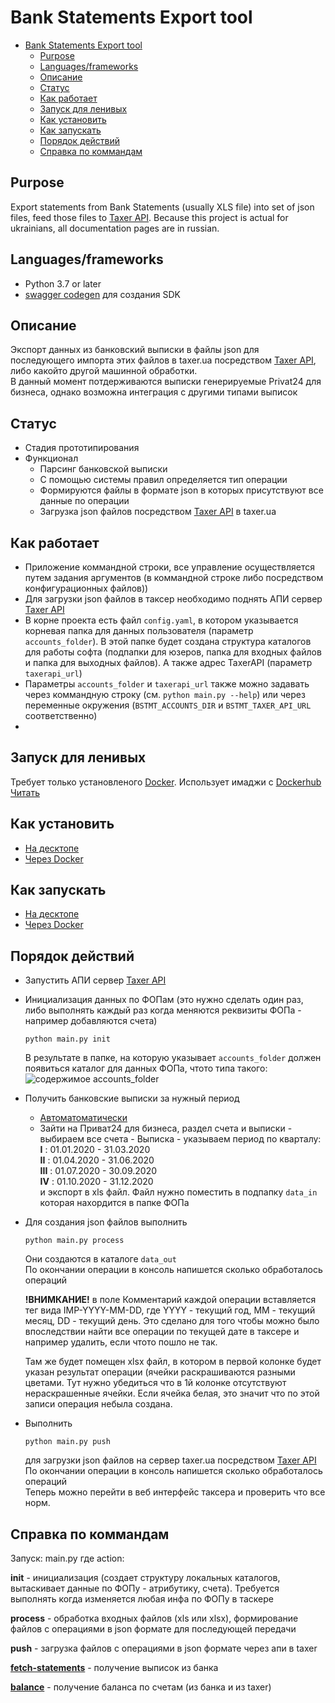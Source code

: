 # Bank Statements Export tool
- [Bank Statements Export tool](#bank-statements-export-tool)
  - [Purpose](#purpose)
  - [Languages/frameworks](#languagesframeworks)
  - [Описание](#описание)
  - [Статус](#статус)
  - [Как работает](#как-работает)
  - [Запуск для ленивых](#запуск-для-ленивых)
  - [Как установить](#как-установить)
  - [Как запускать](#как-запускать)
  - [Порядок действий](#порядок-действий)
  - [Справка по коммандам](#справка-по-коммандам)
## Purpose
Export statements from Bank Statements (usually XLS file) into set of json files, feed those files to [Taxer API](https://github.com/maxsivkov/py-taxer-api). Because this project is actual for ukrainians, all documentation pages are in russian.

## Languages/frameworks
- Python 3.7 or later
- [swagger codegen](https://swagger.io/tools/swagger-codegen/) для создания SDK

## Описание
Экспорт данных из банковский выписки в файлы json для последующего импорта этих файлов в taxer.ua посредством [Taxer API](https://github.com/maxsivkov/py-taxer-api), либо какойто другой машинной обработки.  
В данный момент потдерживаются выписки генерируемые Privat24 для бизнеса, однако возможна интеграция с другими типами выписок

## Статус
- Стадия прототипирования
- Функционал  
  * Парсинг банковской выписки
  * С помощью системы правил определяется тип операции
  * Формируются файлы в формате json в которых присутствуют все данные по операции 
  * Загрузка json файлов посредством [Taxer API](https://github.com/maxsivkov/py-taxer-api) в taxer.ua 

## Как работает  
- Приложение коммандной строки, все управление осуществляется путем задания аргументов (в коммандной строке либо посредством конфигурационных файлов))
- Для загрузки json файлов в таксер необходимо поднять АПИ сервер [Taxer API](https://github.com/maxsivkov/py-taxer-api)
- В корне проекта есть файл `config.yaml`, в котором указывается корневая папка для данных пользователя (параметр `accounts_folder`). В этой папке будет создана структура каталогов для работы софта (подпапки для юзеров, папка для входных файлов и папка для выходных файлов). А также адрес TaxerAPI (параметр `taxerapi_url`)
- Параметры `accounts_folder` и `taxerapi_url` также можно задавать через коммандную строку (см. `python main.py --help`) или через переменные окружения (`BSTMT_ACCOUNTS_DIR` и `BSTMT_TAXER_API_URL` соответственно)
-    

## Запуск для ленивых
Требует только установленого [Docker](https://docs.docker.com/get-docker/). Использует имаджи с [Dockerhub](https://hub.docker.com/repository/docker/maxsivkov/bank-statements)  
[Читать](doc/how-to-run-docker-lazy.md)

## Как установить

 * [На десктопе](doc/how-to-install-desktop.md)
 * [Через Docker](doc/how-to-install-docker.md)

## Как запускать
 * [На десктопе](doc/how-to-run-desktop.md)
 * [Через Docker](doc/how-to-run-docker.md)

## Порядок действий
- Запустить АПИ сервер [Taxer API](https://github.com/maxsivkov/py-taxer-api)
- Инициализация данных по ФОПам (это нужно сделать один раз, либо выполнять каждый раз когда меняются реквизиты ФОПа - например добавляются счета)  
  ```
  python main.py init
  ```
  В результате в папке, на которую указывает `accounts_folder` должен появиться каталог для данных ФОПа, чтото типа такого:  
  ![содержимое accounts_folder](doc/accounts-folder-content.png "содержимое accounts_folder")
- Получить банковские выписки за нужный период  
  * [Автоматоматически](doc/how-to-fetch-statements.md)
  * Зайти на Приват24 для бизнеса, раздел счета и выписки - выбираем все счета - Выписка - указываем  период по кварталу:  
    __I__   : 01.01.2020 - 31.03.2020  
    __II__  : 01.04.2020 - 31.06.2020  
    __III__ : 01.07.2020 - 30.09.2020  
    __IV__  : 01.10.2020 - 31.12.2020  
    и экспорт в xls файл. Файл нужно поместить в подпапку `data_in` которая нахордится в папке ФОПа 
- Для создания json файлов выполнить 
  ```
  python main.py process
  ```
  Они создаются в каталоге `data_out`  
  По окончании операции в консоль напишется сколько обработалось операций  
  
  __!ВНИМКАНИЕ!__ в поле Комментарий каждой операции вставляется тег вида IMP-YYYY-MM-DD, где YYYY - текущий год, MM - текущий месяц, DD - текущий день. Это сделано для того чтобы можно было впоследствии найти все операции по текущей дате в таксере и например удалить, если чтото пошло не так.   
  
  Там же будет помещен xlsx файл, в котором в первой колонке будет указан результат операции (ячейки раскрашиваются разными цветами. Тут нужно убедиться что в 1й колонке отсутствуют нераскрашенные ячейки. Если ячейка белая, это значит что по этой записи операция небыла создана.
- Выполнить 
  ```
  python main.py push
  ```
  для загрузки json файлов на сервер taxer.ua посредством [Taxer API](https://github.com/maxsivkov/py-taxer-api)
  По окончании операции в консоль напишется сколько обработалось операций  
  Теперь можно перейти в веб интерфейс таксера и проверить что все норм.  


## Справка по коммандам

Запуск: main.py <action> где action:

**init** - инициализация (создает структуру локальных каталогов, вытаскивает данные по ФОПу - атрибутику, счета). Требуется выполнять когда изменяется любая инфа по ФОПу в таскере

**process** - обработка входных файлов (xls или xlsx), формирование файлов с операциями в json формате для последующей передачи

**push** - загрузка файлов с операциями в json формате через апи в taxer

**[fetch-statements](doc/how-to-fetch-statements.md)** - получение выписок из банка

**[balance](doc/how-to-balance.md)** - получение баланса по счетам (из банка и из taxer)